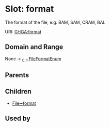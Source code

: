 
# Slot: format


The format of the file, e.g. BAM, SAM, CRAM, BAI.

URI: [GHGA:format](https://w3id.org/GHGA/format)


## Domain and Range

None &#8594;  <sub>0..1</sub> [FileFormatEnum](FileFormatEnum.md)

## Parents


## Children

 *  [File➞format](File_format.md)

## Used by

